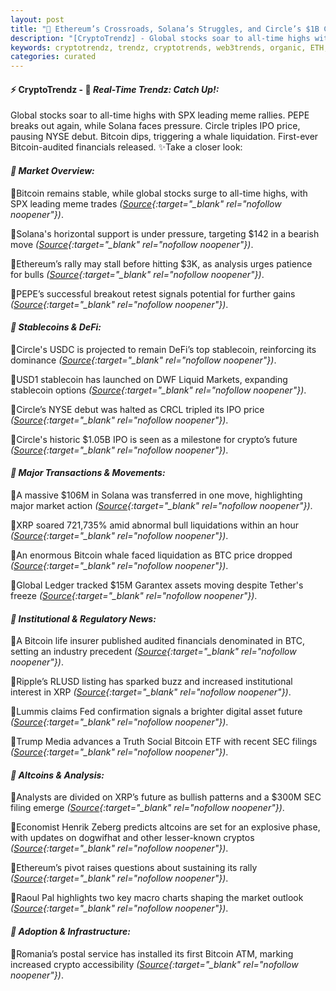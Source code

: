```yaml
---
layout: post
title: "🌌 Ethereum’s Crossroads, Solana’s Struggles, and Circle’s $1B Crypto Power Play"
description: "[CryptoTrendz] - Global stocks soar to all-time highs with SPX leading meme rallies. PEPE breaks out again, while Solana faces pressure. Circle triples IPO price, pausing NYSE debut. Bitcoin dips, triggering a whale liquidation. First-ever Bitcoin-audited financials released."
keywords: cryptotrendz, trendz, cryptotrends, web3trends, organic, ETH, analysis, Market, XRP, Crypto, Stablecoin, SEC, assets, Altcoins, Listing, Bitcoin, Musk, digital
categories: curated
---
```


#### ⚡ CryptoTrendz - 📌 *Real-Time Trendz: Catch Up!:*

Global stocks soar to all-time highs with SPX leading meme rallies. PEPE breaks out again, while Solana faces pressure. Circle triples IPO price, pausing NYSE debut. Bitcoin dips, triggering a whale liquidation. First-ever Bitcoin-audited financials released. ✨Take a closer look:


#### *🔖 Market Overview:*  

🔹Bitcoin remains stable, while global stocks surge to all-time highs, with SPX leading meme trades *([Source](https://s.avyag.com/v182){:target="_blank" rel="nofollow noopener"})*.  

🔹Solana's horizontal support is under pressure, targeting $142 in a bearish move *([Source](https://s.avyag.com/1utk){:target="_blank" rel="nofollow noopener"})*.  

🔹Ethereum’s rally may stall before hitting $3K, as analysis urges patience for bulls *([Source](https://s.avyag.com/emvh){:target="_blank" rel="nofollow noopener"})*.  

🔹PEPE’s successful breakout retest signals potential for further gains *([Source](https://s.avyag.com/yu4h){:target="_blank" rel="nofollow noopener"})*.  

#### *🔖 Stablecoins & DeFi:*  

🔹Circle's USDC is projected to remain DeFi’s top stablecoin, reinforcing its dominance *([Source](https://s.avyag.com/nr9w){:target="_blank" rel="nofollow noopener"})*.  

🔹USD1 stablecoin has launched on DWF Liquid Markets, expanding stablecoin options *([Source](https://s.avyag.com/yr2t){:target="_blank" rel="nofollow noopener"})*.  

🔹Circle’s NYSE debut was halted as CRCL tripled its IPO price *([Source](https://s.avyag.com/fvp7){:target="_blank" rel="nofollow noopener"})*.  

🔹Circle's historic $1.05B IPO is seen as a milestone for crypto’s future *([Source](https://s.avyag.com/x9n2){:target="_blank" rel="nofollow noopener"})*.  

#### *🔖 Major Transactions & Movements:*  

🔹A massive $106M in Solana was transferred in one move, highlighting major market action *([Source](https://s.avyag.com/x74v){:target="_blank" rel="nofollow noopener"})*.  

🔹XRP soared 721,735% amid abnormal bull liquidations within an hour *([Source](https://s.avyag.com/x74v){:target="_blank" rel="nofollow noopener"})*.  

🔹An enormous Bitcoin whale faced liquidation as BTC price dropped *([Source](https://s.avyag.com/vrmc){:target="_blank" rel="nofollow noopener"})*.  

🔹Global Ledger tracked $15M Garantex assets moving despite Tether's freeze *([Source](https://s.avyag.com/yzef){:target="_blank" rel="nofollow noopener"})*.  

#### *🔖 Institutional & Regulatory News:*  

🔹A Bitcoin life insurer published audited financials denominated in BTC, setting an industry precedent *([Source](https://s.avyag.com/o2xd){:target="_blank" rel="nofollow noopener"})*.  

🔹Ripple’s RLUSD listing has sparked buzz and increased institutional interest in XRP *([Source](https://s.avyag.com/trr0){:target="_blank" rel="nofollow noopener"})*.  

🔹Lummis claims Fed confirmation signals a brighter digital asset future *([Source](https://s.avyag.com/zb7o){:target="_blank" rel="nofollow noopener"})*.  

🔹Trump Media advances a Truth Social Bitcoin ETF with recent SEC filings *([Source](https://s.avyag.com/vw11){:target="_blank" rel="nofollow noopener"})*.  

#### *🔖 Altcoins & Analysis:*  

🔹Analysts are divided on XRP’s future as bullish patterns and a $300M SEC filing emerge *([Source](https://s.avyag.com/2v3n){:target="_blank" rel="nofollow noopener"})*.  

🔹Economist Henrik Zeberg predicts altcoins are set for an explosive phase, with updates on dogwifhat and other lesser-known cryptos *([Source](https://s.avyag.com/in63){:target="_blank" rel="nofollow noopener"})*.  

🔹Ethereum’s pivot raises questions about sustaining its rally *([Source](https://s.avyag.com/lqk7){:target="_blank" rel="nofollow noopener"})*.  

🔹Raoul Pal highlights two key macro charts shaping the market outlook *([Source](https://s.avyag.com/6l32){:target="_blank" rel="nofollow noopener"})*.  

#### *🔖 Adoption & Infrastructure:*  

🔹Romania’s postal service has installed its first Bitcoin ATM, marking increased crypto accessibility *([Source](https://s.avyag.com/sp2n){:target="_blank" rel="nofollow noopener"})*.